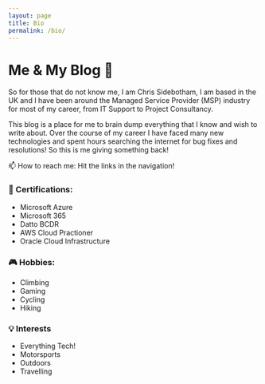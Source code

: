 ```yaml
---
layout: page
title: Bio
permalink: /bio/
---
```


# Me & My Blog 👋

So for those that do not know me, I am Chris Sidebotham, I am based in the UK and I have been around the Managed Service Provider (MSP) industry for most of my career, from IT Support to Project Consultancy. 

This blog is a place for me to brain dump everything that I know and wish to write about. Over the course of my career I have faced many new technologies and spent hours searching the internet for bug fixes and resolutions! So this is me giving something back!  

📫 How to reach me: Hit the links in the navigation!

### 📜 Certifications: 
- Microsoft Azure 
- Microsoft 365
- Datto BCDR
- AWS Cloud Practioner
- Oracle Cloud Infrastructure

### 🎮 Hobbies: 
- Climbing 
- Gaming 
- Cycling 
- Hiking

### 💡 Interests
- Everything Tech! 
- Motorsports
- Outdoors
- Travelling  